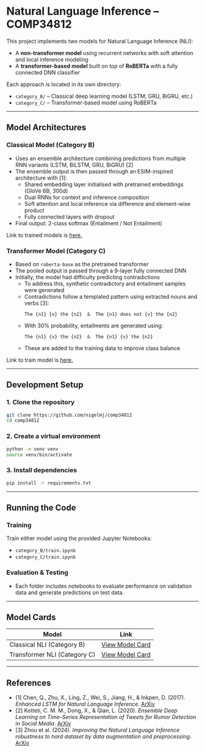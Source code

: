 # Natural Language Inference – COMP34812

This project implements two models for Natural Language Inference (NLI):  
- A **non-transformer model** using recurrent networks with soft attention and local inference modeling  
- A **transformer-based model** built on top of **RoBERTa** with a fully connected DNN classifier

Each approach is located in its own directory:
- `category_B/` – Classical deep learning model (LSTM, GRU, BiGRU, etc.)
- `category_C/` – Transformer-based model using RoBERTa

---

## Model Architectures

### Classical Model (Category B)
- Uses an ensemble architecture combining predictions from multiple RNN variants (LSTM, BiLSTM, GRU, BiGRU) [2]
- The ensemble output is then passed through an ESIM-inspired architecture with [1]:
  - Shared embedding layer initialised with pretrained embeddings (GloVe 6B, 300d)
  - Dual RNNs for context and inference composition
  - Soft attention and local inference via difference and element-wise product
  - Fully connected layers with dropout
- Final output: 2-class softmax (Entailment / Not Entailment)

Link to trained models is [here.](https://drive.google.com/drive/folders/19Wyu8TcIucB9VYpY0oqt6eyC2ArIwrxO?usp=share_link)

### Transformer Model (Category C)
- Based on `roberta-base` as the pretrained transformer
- The pooled output is passed through a 9-layer fully connected DNN
- Initially, the model had difficulty predicting contradictions
  - To address this, synthetic contradictory and entailment samples were generated
  - Contradictions follow a templated pattern using extracted nouns and verbs [3]:
    ```
    The {n1} {v} the {n2}  &  The {n1} does not {v} the {n2}
    ```
  - With 30% probability, entailments are generated using:
    ```
    The {n1} {v} the {n2}  &  The {n1} {v} the {n2}
    ```
  - These are added to the training data to improve class balance

Link to train model is [here.](https://drive.google.com/drive/folders/1iJV45NnKjS-Fgrub6SzAIQw8Y0_HVpHv?usp=share_link)

---

## Development Setup

### 1. Clone the repository
```bash
git clone https://github.com/nigelmj/comp34812
cd comp34812
```

### 2. Create a virtual environment
```bash
python -m venv venv
source venv/bin/activate
```

### 3. Install dependencies
```bash
pip install -r requirements.txt
```

---

## Running the Code

### Training
Train either model using the provided Jupyter Notebooks:
- `category_B/train.ipynb`  
- `category_C/train.ipynb`

### Evaluation & Testing
- Each folder includes notebooks to evaluate performance on validation data and generate predictions on test data.

---

## Model Cards

| Model | Link |
|-------|------|
| Classical NLI (Category B) | [View Model Card](nli-rnn-model-card.md) |
| Transformer NLI (Category C) | [View Model Card](nli-transformer-model-card.md) |

---

## References
- [1] Chen, Q., Zhu, X., Ling, Z., Wei, S., Jiang, H., & Inkpen, D. (2017). *Enhanced LSTM for Natural Language Inference*. [ArXiv](https://doi.org/10.48550/arXiv.1609.06038)
- [2] Kotteti, C. M. M., Dong, X., & Qian, L. (2020). *Ensemble Deep Learning on Time-Series Representation of Tweets for Rumor Detection in Social Media*. [ArXiv](https://doi.org/10.48550/arXiv.2004.12500)
- [3] Zhou et al. (2024). *Improving the Natural Language Inference robustness to hard dataset by data augmentation and preprocessing*. [ArXiv](https://arxiv.org/html/2412.07108v1#S3)  
